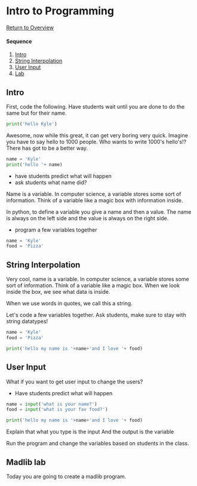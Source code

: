 # Intro to Programming

[Return to Overview](https://github.com/kyle1james/teacher_docs_coding_bootcamp/blob/master/README.md)

#### Sequence

1. [Intro](#strings)
2. [String Interpolation](#string-interpolation)
3. [User Input](#user-input)
4. [Lab](#madlib-lab)


## Intro

First, code the following. Have students wait until you are done to do the same but for their name.

```python
print('hello Kyle')
```

Awesome, now while this great, it can get very boring very quick. Imagine you have to say hello to 1000 people. Who wants to write 1000's hello's!? There has got to be a better way.

```python
name = 'Kyle'
print('hello '+ name)
```

- have students predict what will happen
- ask students what name did?

Name is a variable. In computer science, a variable stores some sort of information. Think of a variable like a magic box with information inside.

In python, to define a variable you give a name and then a value. The name is always on the left side and the value is always on the right side.

- program a few variables together

```python
name = 'Kyle'
food = 'Pizza'
```

## String Interpolation
Very cool, name is a variable. In computer science, a variable stores some sort of information. Think of a variable like a magic box. When we look inside the box, we see what data is inside.

When we use words in quotes, we call this a string.

Let's code a few variables together. Ask students, make sure to stay with string datatypes!

```python
name = 'Kyle'
food = 'Pizza'

print('hello my name is '+name+'and I love '+ food)
```
## User Input

What if you want to get user input to change the users?

- Have students predict what will happen

```python
name = input('what is your name?')
food = input('what is your fav food?')

print('hello my name is '+name+'and I love '+ food)
```

Explain that what you type is the input
And the output is the variable


Run the program and change the variables based on students in the class.

## Madlib lab
Today you are going to create a madlib program.

